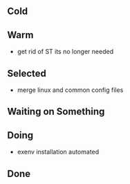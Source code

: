 ## Cold


## Warm

- get rid of ST its no longer needed

## Selected

- merge linux and common config files

## Waiting on Something


## Doing

- exenv installation automated

## Done

